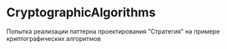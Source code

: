 # CryptographicAlgorithms
Попытка реализации паттерна проектирования "Стратегия" на примере криптографических алгоритмов
